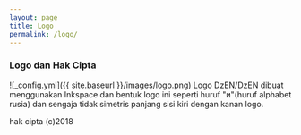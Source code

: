 ```yaml
---
layout: page
title: Logo
permalink: /logo/
---
```

### Logo dan Hak Cipta
![_config.yml]({{ site.baseurl }}/images/logo.png)
Logo DzEN/DzEN dibuat menggunakan Inkspace dan bentuk logo ini seperti huruf "и"(huruf alphabet rusia) dan sengaja tidak simetris panjang sisi kiri dengan kanan logo.

hak cipta (c)2018
